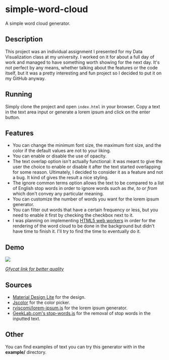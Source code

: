# simple-word-cloud
A simple word cloud generator.

## Description

This project was an individual assignment I presented for my Data Visualization class at my university. I worked on it for about a full day of work and managed to have something worth showing for the next day. It's not perfect by any means, whether talking about the features or the code itself, but it was a pretty interesting and fun project so I decided to put it on my GitHub anyway.

## Running

Simply clone the project and open `index.html` in your browser. Copy a text in the text area input or generate a lorem ipsum and click on the enter button.

## Features

* You can change the minimum font size, the maximum font size, and the color if the default values are not to your liking.
* You can enable or disable the use of opacity.
* The text overlap option isn't actually functional: it was meant to give the user the choice to enable or disable it after the text started overlapping for some reason. Ultimately, I decided to consider it as a feature and not a bug. It kind of gives the result a nice styling.
* The ignore common terms option allows the text to be compared to a list of English stop words in order to ignore words such as *the*, *to* or *from* which don't convey any particular meaning.
* You can customize the number of words you want for the lorem ipsum generator.
* You can filter out words that have a certain frequency or less, but you need to enable it first by checking the checkbox next to it.
* I was planning on implementing [HTML5 web workers](https://www.w3schools.com/html/html5_webworkers.asp) in order for the rendering of the word cloud to be done in the background but didn't have time to finish it. I'll try to find the time to eventually do it.

## Demo

![](https://thumbs.gfycat.com/OfficialWeakElectriceel-size_restricted.gif)

[*Gfycat link for better quality*](https://gfycat.com/OfficialWeakElectriceel)

## Sources

* [Material Design Lite](https://getmdl.io/) for the design.
* [Jscolor](http://jscolor.com/) for the color picker.
* [rviscomi/lorem-ipsum.js](https://gist.github.com/rviscomi/1479649) for the lorem ipsum generator.
* [GeekLab.com's stop-words.js](http://geeklad.com/remove-stop-words-in-javascript) for the removal of stop words in the inputted text.

## Other

You can find examples of text you can try this generator with in the **example/** directory.
